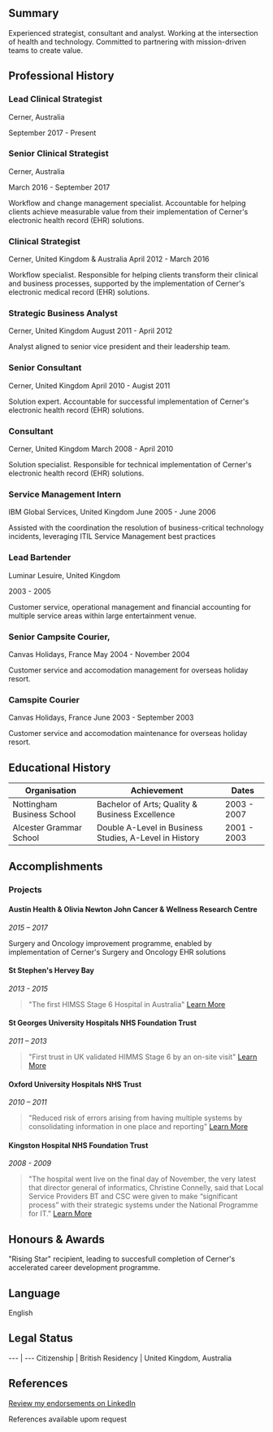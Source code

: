 ## Summary

Experienced strategist, consultant and analyst. Working at the intersection of health and technology. Committed to partnering with mission-driven teams to create value.

## Professional History

### Lead Clinical Strategist
Cerner, Australia

September 2017 - Present

### Senior Clinical Strategist
Cerner, Australia

March 2016 - September 2017

Workflow and change management specialist. Accountable for helping clients achieve measurable value from their implementation of Cerner's electronic health record (EHR) solutions.

### Clinical Strategist
Cerner, United Kingdom & Australia
April 2012 - March 2016

Workflow specialist. Responsible for helping clients transform their clinical and business processes, supported by the implementation of Cerner's electronic medical record (EHR) solutions.

### Strategic Business Analyst
Cerner, United Kingdom
August 2011 - April 2012

Analyst aligned to senior vice president and their leadership team.

### Senior Consultant
Cerner, United Kingdom
April 2010 - Augist 2011

Solution expert. Accountable for successful implementation of Cerner's electronic health record (EHR) solutions.

###  Consultant
Cerner, United Kingdom
March 2008 - April 2010

Solution specialist. Responsible for technical implementation of Cerner's electronic health record (EHR) solutions.

### Service Management Intern
IBM Global Services, United Kingdom
June 2005 - June 2006

Assisted with the coordination the resolution of business-critical technology incidents, leveraging ITIL Service Management best practices

### Lead Bartender
Luminar Lesuire, United Kingdom

2003 - 2005

Customer service, operational management and financial accounting for multiple service areas within large entertainment venue.

### Senior Campsite Courier,
Canvas Holidays, France
May 2004 - November 2004

Customer service and accomodation management for overseas holiday resort.

### Camspite Courier
Canvas Holidays, France
June 2003 - September 2003

Customer service and accomodation maintenance for overseas holiday resort. 

## Educational History

Organisation | Achievement | Dates
--- | ---- | ---
Nottingham Business School | Bachelor of Arts; Quality & Business Excellence |  2003 - 2007
Alcester Grammar School | Double A-Level in Business Studies, A-Level in History | 2001 - 2003

## Accomplishments

### Projects

#### Austin Health & Olivia Newton John Cancer & Wellness Research Centre
*2015 – 2017*

Surgery and Oncology improvement programme, enabled by implementation of Cerner's Surgery and Oncology EHR solutions

#### St Stephen's Hervey Bay 
*2013 - 2015*

> "The first HIMSS Stage 6 Hospital in Australia"
[Learn More](http://www.himssanalyticsasia.org/about/pressRoom-pressrelease19.asp)

#### St Georges University Hospitals NHS Foundation Trust
*2011 – 2013*

> "First trust in UK validated HIMMS Stage 6 by an on-site visit"
[Learn More](https://www.stgeorges.nhs.uk/newsitem/st-georges-receives-national-accreditation-himss-stage-6/)

#### Oxford University Hospitals NHS Trust
*2010 – 2011*

> "Reduced risk of errors arising from having multiple systems by consolidating information in one place and reporting"
[Learn More](http://www.ouh.nhs.uk/patient-guide/documents/epr-case-study.pdf)

#### Kingston Hospital NHS Foundation Trust
*2008 - 2009*

> "The hospital went live on the final day of November, the very latest that director general of informatics, Christine Connelly, said that Local Service Providers BT and CSC were given to make “significant process” with their strategic systems under the National Programme for IT."
[Learn More](https://www.digitalhealth.net/2009/12/kingston-hits-go-live-date-with-cerner/)

## Honours & Awards

"Rising Star" recipient, leading to succesfull completion of Cerner's accelerated career development programme.

## Language

English

## Legal Status

--- | ---
Citizenship | British
Residency | United Kingdom, Australia

## References

[Review my endorsements on LinkedIn](https://www.linkedin.com/in/dalecraigwright/)

References available upom request
